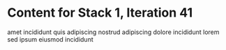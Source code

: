 # Content for Stack 1, Iteration 41
amet incididunt quis adipiscing nostrud adipiscing dolore incididunt lorem sed ipsum eiusmod incididunt 
